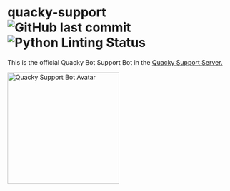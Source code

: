 # quacky-support ![GitHub last commit](https://img.shields.io/github/last-commit/quacky-bot/quacky-support) ![Python Linting Status](https://img.shields.io/github/workflow/status/quacky-bot/quacky-support/Python%20Linting?label=Python%20Linting)
This is the official Quacky Bot Support Bot in the [Quacky Support Server.](https://quacky.js.org/support)

<img src="https://quacky.js.org/files/support.png" width="250" height="250" alt="Quacky Support Bot Avatar"/>
